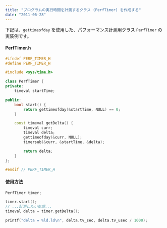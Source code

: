 ```yaml
---
title: "プログラムの実行時間を計測するクラス (PerfTimer) を作成する"
date: "2011-06-28"
---
```


下記は、`gettimeofday` を使用した、パフォーマンス計測用クラス `PerfTimer` の実装例です。

#### PerfTimer.h

~~~ cpp
#ifndef PERF_TIMER_H
#define PERF_TIMER_H

#include <sys/time.h>

class PerfTimer {
private:
    timeval startTime;

public:
    bool start() {
        return gettimeofday(&startTime, NULL) == 0;
    }

    const timeval getDelta() {
        timeval curr;
        timeval delta;
        gettimeofday(&curr, NULL);
        timersub(&curr, &startTime, &delta);

        return delta;
    }
};

#endif // PERF_TIMER_H
~~~

#### 使用方法

~~~ cpp
PerfTimer timer;

timer.start();
// ...計測したい処理...
timeval delta = timer.getDelta();

printf("delta = %ld.ld\n", delta.tv_sec, delta.tv_usec / 1000);
~~~

